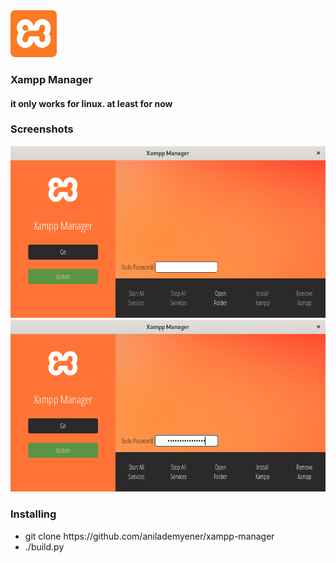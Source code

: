 <img src="gui/logo.png" height="75">
<h3>Xampp Manager</h3>
<h4>it only works for linux. at least for now</h4>

<h3>Screenshots</h3>
<img src="screenshots/0.png">
<img src="screenshots/1.png">

<h3>Installing</h3>
<ul>
	<li>git clone https://github.com/anilademyener/xampp-manager</li>
	<li>./build.py</li>
</ul>
